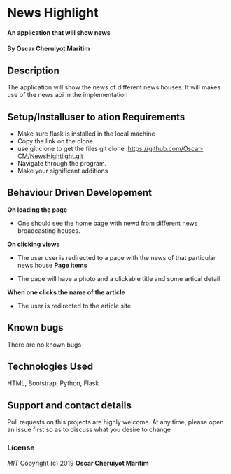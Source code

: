 # News Highlight
#### An application that will show news
#### By **Oscar Cheruiyot Maritim**
## Description
The application will show the news of different news houses. It will makes use of the news aoi in the implementation
## Setup/Installuser to ation Requirements
* Make sure flask is installed in the local machine
* Copy the link on the clone
* use git clone to get the files git clone :https://github.com/Oscar-CM/NewsHightlight.git
* Navigate through the program.
* Make your significant additions
## Behaviour Driven Developement
**On loading the page**
* One should see the home page with newd from different news broadcasting houses.

**On clicking views**

* The user user is redirected to a page with the news of that particular news house
**Page items**

* The page will have a photo and a clickable title and some artical detail

**When one clicks the name of the article**

* The user is redirected to the article site


## Known bugs
There are no known bugs
## Technologies Used
HTML, Bootstrap, Python,  Flask
## Support and contact details
Pull requests on this projects are highly welcome. At any time, please open an issue first so as to discuss what you desire to change
### License
*MIT*
Copyright (c) 2019 **Oscar Cheruiyot Maritim**

